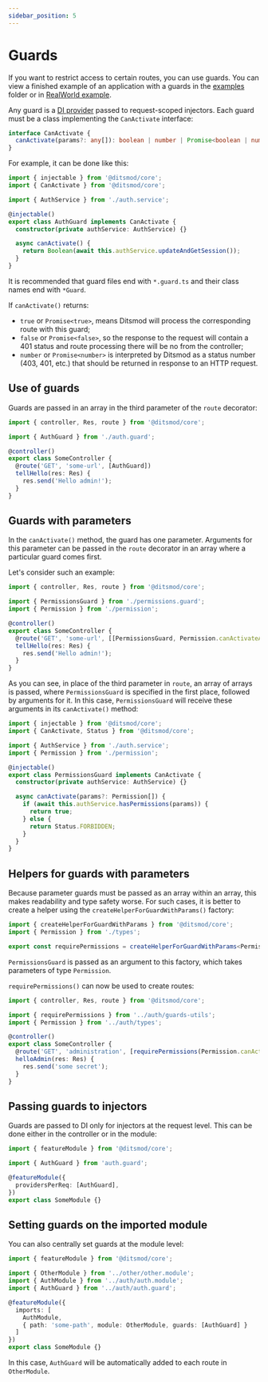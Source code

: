 ```yaml
---
sidebar_position: 5
---
```


# Guards

If you want to restrict access to certain routes, you can use guards. You can view a finished example of an application with a guards in the [examples][1] folder or in [RealWorld example][2].

Any guard is a [DI provider][3] passed to request-scoped injectors. Each guard must be a class implementing the `CanActivate` interface:

```ts
interface CanActivate {
  canActivate(params?: any[]): boolean | number | Promise<boolean | number>;
}
```

For example, it can be done like this:

```ts
import { injectable } from '@ditsmod/core';
import { CanActivate } from '@ditsmod/core';

import { AuthService } from './auth.service';

@injectable()
export class AuthGuard implements CanActivate {
  constructor(private authService: AuthService) {}

  async canActivate() {
    return Boolean(await this.authService.updateAndGetSession());
  }
}
```

It is recommended that guard files end with `*.guard.ts` and their class names end with `*Guard`.

If `canActivate()` returns:

- `true` or `Promise<true>`, means Ditsmod will process the corresponding route with this guard;
- `false` or `Promise<false>`, so the response to the request will contain a 401 status and route processing
there will be no from the controller;
- `number` or `Promise<number>` is interpreted by Ditsmod as a status number (403, 401, etc.) that should be returned in response to an HTTP request.

## Use of guards

Guards are passed in an array in the third parameter of the `route` decorator:

```ts
import { controller, Res, route } from '@ditsmod/core';

import { AuthGuard } from './auth.guard';

@controller()
export class SomeController {
  @route('GET', 'some-url', [AuthGuard])
  tellHello(res: Res) {
    res.send('Hello admin!');
  }
}
```

## Guards with parameters

In the `canActivate()` method, the guard has one parameter. Arguments for this parameter can be passed in the `route` decorator in an array where a particular guard comes first.

Let's consider such an example:

```ts
import { controller, Res, route } from '@ditsmod/core';

import { PermissionsGuard } from './permissions.guard';
import { Permission } from './permission';

@controller()
export class SomeController {
  @route('GET', 'some-url', [[PermissionsGuard, Permission.canActivateAdministration]])
  tellHello(res: Res) {
    res.send('Hello admin!');
  }
}
```

As you can see, in place of the third parameter in `route`, an array of arrays is passed, where `PermissionsGuard` is specified in the first place, followed by arguments for it. In this case, `PermissionsGuard` will receive these arguments in its `canActivate()` method:

```ts
import { injectable } from '@ditsmod/core';
import { CanActivate, Status } from '@ditsmod/core';

import { AuthService } from './auth.service';
import { Permission } from './permission';

@injectable()
export class PermissionsGuard implements CanActivate {
  constructor(private authService: AuthService) {}

  async canActivate(params?: Permission[]) {
    if (await this.authService.hasPermissions(params)) {
      return true;
    } else {
      return Status.FORBIDDEN;
    }
  }
}
```

## Helpers for guards with parameters

Because parameter guards must be passed as an array within an array, this makes readability and type safety worse. For such cases, it is better to create a helper using the `createHelperForGuardWithParams()` factory:

```ts
import { createHelperForGuardWithParams } from '@ditsmod/core';
import { Permission } from './types';

export const requirePermissions = createHelperForGuardWithParams<Permission>(PermissionsGuard);
```

`PermissionsGuard` is passed as an argument to this factory, which takes parameters of type `Permission`.

`requirePermissions()` can now be used to create routes:

```ts
import { controller, Res, route } from '@ditsmod/core';

import { requirePermissions } from '../auth/guards-utils';
import { Permission } from '../auth/types';

@controller()
export class SomeController {
  @route('GET', 'administration', [requirePermissions(Permission.canActivateAdministration)])
  helloAdmin(res: Res) {
    res.send('some secret');
  }
}
```

## Passing guards to injectors

Guards are passed to DI only for injectors at the request level. This can be done either in the controller or in the module:

```ts
import { featureModule } from '@ditsmod/core';

import { AuthGuard } from 'auth.guard';

@featureModule({
  providersPerReq: [AuthGuard],
})
export class SomeModule {}
```

## Setting guards on the imported module

You can also centrally set guards at the module level:

```ts
import { featureModule } from '@ditsmod/core';

import { OtherModule } from '../other/other.module';
import { AuthModule } from '../auth/auth.module';
import { AuthGuard } from '../auth/auth.guard';

@featureModule({
  imports: [
    AuthModule,
    { path: 'some-path', module: OtherModule, guards: [AuthGuard] }
  ]
})
export class SomeModule {}
```

In this case, `AuthGuard` will be automatically added to each route in `OtherModule`.

[1]: https://github.com/ditsmod/ditsmod/tree/main/examples/03-route-guards
[2]: https://github.com/ditsmod/realworld/blob/main/packages/server/src/app/modules/service/auth/bearer.guard.ts
[3]: /components-of-ditsmod-app/dependency-injection#provider
